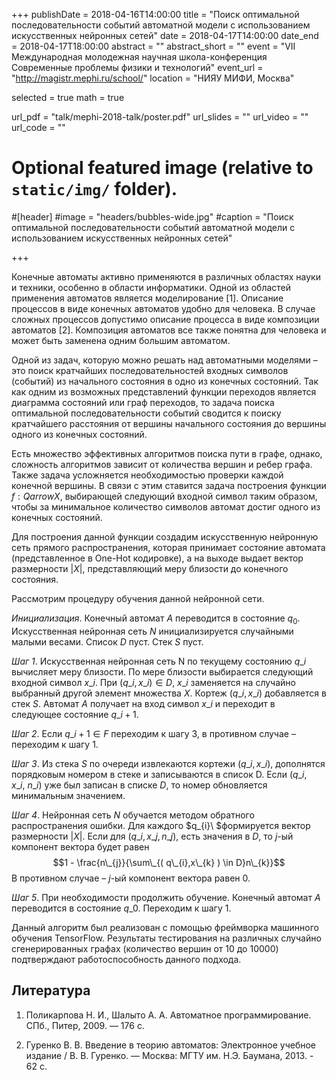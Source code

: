 +++
publishDate = 2018-04-16T14:00:00
title = "Поиск оптимальной последовательности событий автоматной модели с использованием искусственных нейронных сетей"
date = 2018-04-17T14:00:00
date_end = 2018-04-17T18:00:00
abstract = ""
abstract_short = ""
event = "VII Международная молодежная научная школа-конференция Современные проблемы физики и технологий"
event_url = "http://magistr.mephi.ru/school/"
location = "НИЯУ МИФИ, Москва"

selected = true
math = true

url_pdf = "talk/mephi-2018-talk/poster.pdf"
url_slides = ""
url_video = ""
url_code = ""

# Optional featured image (relative to `static/img/` folder).
#[header]
#image = "headers/bubbles-wide.jpg"
#caption = "Поиск оптимальной последовательности событий автоматной модели с использованием искусственных нейронных сетей"

+++


Конечные автоматы активно применяются в различных областях науки и
техники, особенно в области информатики. Одной из областей применения
автоматов является моделирование [1]. Описание процессов в виде
конечных автоматов удобно для человека. В случае сложных процессов
допустимо описание процесса в виде композиции автоматов [2].
Композиция автоматов все также понятна для человека и может быть
заменена одним большим автоматом.

Одной из задач, которую можно решать над автоматными моделями – это
поиск кратчайших последовательностей входных символов (событий) из
начального состояния в одно из конечных состояний. Так как одним из
возможных представлений функции переходов является диаграмма состояний
или граф переходов, то задача поиска оптимальной последовательности
событий сводится к поиску кратчайшего расстояния от вершины начального
состояния до вершины одного из конечных состояний.

Есть множество эффективных алгоритмов поиска пути в графе, однако,
сложность алгоритмов зависит от количества вершин и ребер графа. Также
задача усложняется необходимостью проверки каждой конечной вершины. В
связи с этим ставится задача построения функции $f:Q arrow X$,
выбирающей следующий входной символ таким образом, чтобы за минимальное
количество символов автомат достиг одного из конечных состояний.

Для построения данной функции создадим искусственную нейронную сеть
прямого распространения, которая принимает состояние автомата
(представленное в One-Hot кодировке), а на выходе выдает вектор
размерности $| X |$, представляющий меру близости до
конечного состояния.

Рассмотрим процедуру обучения данной нейронной сети.

*Инициализация*. Конечный автомат $A$ переводится в состояние $q_{0}$.
Искусственная нейронная сеть $N$ инициализируется случайными малыми
весами. Список $D$ пуст. Стек $S$ пуст.

*Шаг 1*. Искусственная нейронная сеть N по текущему состоянию $q\_{i}$ вычисляет меру близости. По мере близости выбирается следующий входной
символ $x\_{i}$. При $(q\_{i},x\_{i}) \in D$, $x\_{i}$
заменяется на случайно выбранный другой элемент множества $X$. Кортеж
$(q\_{i},x\_{i})$ добавляется в стек $S$. Автомат $A$
получает на вход символ $x\_{i}$ и переходит в следующее состояние
$q\_{i + 1}$.

*Шаг 2*. Если $q\_{i + 1} \in F$ переходим к шагу 3, в противном случае –
переходим к шагу 1.

*Шаг 3*. Из стека $S$ по очереди извлекаются кортежи
$( q\_{i},x\_{i})$, дополнятся порядковым номером в стеке и
записываются в список $\text{D}$. Если
$( q\_{i},x\_{i},\ n\_{i} )$ уже был записан в списке $D$, то
номер обновляется минимальным значением.

*Шаг 4*. Нейронная сеть $N$ обучается методом обратного распространения
ошибки. Для каждого $q\_{i}\ $формируется вектор размерности
$| X |$. Если для $( q\_{i},x\_{j}, n\_{j} )$, есть
значения в $D$, то $j$-ый компонент вектора будет равен
$$1 - \frac{n\_{j}}{\sum\_{( q\_{i},x\_{k} ) \in D}n\_{k}}$$ В
противном случае – $j$-ый компонент вектора равен $0$.

*Шаг 5*. При необходимости продолжить обучение. Конечный автомат $A$
переводится в состояние $q\_{0}$. Переходим к шагу 1.

Данный алгоритм был реализован с помощью фреймворка машинного обучения
TensorFlow. Результаты тестирования на различных случайно
сгенерированных графах (количество вершин от 10 до 10000) подтверждают
работоспособность данного подхода.

## Литература

1.  Поликарпова Н. И., Шалыто А. А. Автоматное программирование. СПб., Питер, 2009. — 176 с.

2.  Гуренко В. В. Введение в теорию автоматов: Электронное учебное издание / В. В. Гуренко. — Москва: МГТУ им. Н.Э. Баумана, 2013. - 62 с.
